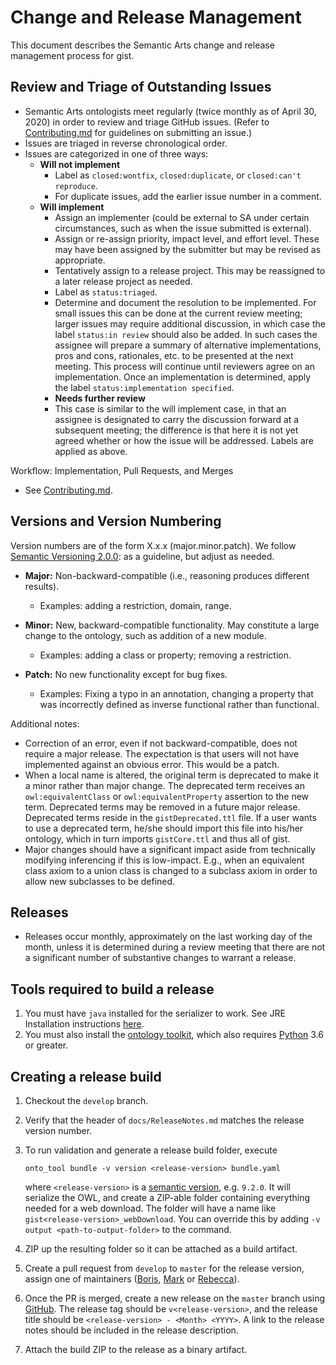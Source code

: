 Change and Release Management
=====

This document describes the Semantic Arts change and release management process for gist.

Review and Triage of Outstanding Issues
-----

- Semantic Arts ontologists meet regularly (twice monthly as of April 30, 2020) in order to review and triage GitHub issues. (Refer to [Contributing.md](Contributing.md) for guidelines on submitting an issue.)
- Issues are triaged in reverse chronological order.
- Issues are categorized in one of three ways:
  - **Will not implement**
    - Label as `closed:wontfix`, `closed:duplicate`, or `closed:can't reproduce`.
    - For duplicate issues, add the earlier issue number in a comment.
  - **Will implement**
    - Assign an implementer (could be external to SA under certain circumstances, such as when the issue submitted is external).
    - Assign or re-assign priority, impact level, and effort level. These may have been assigned by the submitter but may be revised as appropriate.
    - Tentatively assign to a release project. This may be reassigned to a later release project as needed.
    - Label as `status:triaged`.
    - Determine and document the resolution to be implemented. For small issues this can be done at the current review meeting; larger issues may require additional discussion, in which case the label `status:in review` should also be added. In such cases the assignee will prepare a summary of alternative implementations, pros and cons, rationales, etc. to be presented at the next meeting. This process will continue until reviewers agree on an implementation. Once an implementation is determined, apply the label `status:implementation specified`.
    - **Needs further review**
    - This case is similar to the will implement case, in that an assignee is designated to carry the discussion forward at a subsequent meeting; the difference is that here it is not yet agreed whether or how the issue will be addressed. Labels are applied as above.

Workflow: Implementation, Pull Requests, and Merges

- See [Contributing.md](Contributing.md).

Versions and Version Numbering
-----

Version numbers are of the form X.x.x (major.minor.patch). We follow [Semantic Versioning 2.0.0](https://semver.org/): as a guideline, but adjust as needed.

- **Major:** Non-backward-compatible (i.e., reasoning produces different results).
  - Examples: adding a restriction, domain, range.

- **Minor:** New, backward-compatible functionality. May constitute a large change to the ontology, such as addition of a new module.
  - Examples: adding a class or property; removing a restriction.

- **Patch:** No new functionality except for bug fixes.
  - Examples: Fixing a typo in an annotation, changing a property that was incorrectly defined as inverse functional rather than functional.

Additional notes:

- Correction of an error, even if not backward-compatible, does not require a major release. The expectation is that users will not have implemented against an obvious error. This would be a patch.
- When a local name is altered, the original term is deprecated to make it a minor rather than major change. The deprecated term receives an `owl:equivalentClass` or `owl:equivalentProperty` assertion to the new term. Deprecated terms may be removed in a future major release. Deprecated terms reside in the `gistDeprecated.ttl` file. If a user wants to use a deprecated term, he/she should import this file into his/her ontology, which in turn imports `gistCore.ttl` and thus all of gist.
- Major changes should have a significant impact aside from technically modifying inferencing if this is low-impact. E.g., when an equivalent class axiom to a union class is changed to a subclass axiom in order to allow new subclasses to be defined.

Releases
-----

- Releases occur monthly, approximately on the last working day of the month, unless it is determined during a review meeting that there are not a significant number of substantive changes to warrant a release.

## Tools required to build a release

1. You must have `java` installed for the serializer to work.  See JRE Installation instructions [here](https://jdk.java.net/).
1. You must also install the [ontology toolkit](https://github.com/semanticarts/ontology-toolkit), which also requires [Python](https://www.python.org/downloads/) 3.6 or greater.

## Creating a release build

1. Checkout the `develop` branch.
1. Verify that the header of `docs/ReleaseNotes.md` matches the release version number.
1. To run validation and generate a release build folder, execute

    `onto_tool bundle -v version <release-version> bundle.yaml`

   where `<release-version>` is a [semantic version](https://semver.org/), e.g. `9.2.0`.  It will
serialize the OWL, and create a ZIP-able folder containing everything needed for a web 
download.  The folder will have a name like `gist<release-version>_webDownload`. You can override
this by adding `-v output <path-to-output-folder>` to the command.

1. ZIP up the resulting folder so it can be attached as a build artifact.
1. Create a pull request from `develop` to `master` for the release version, assign one of maintainers ([Boris](https://github.com/sa-bpelakh), [Mark](https://github.com/marksem) or [Rebecca](https://github.com/rjyounes)).
1. Once the PR is merged, create a new release on the `master` branch using [GitHub](https://github.com/semanticarts/gist/releases/new). The release tag should be `v<release-version>`, and the release title should be `<release-version> - <Month> <YYYY>`. A link to the release notes should be included in the release description.
1. Attach the build ZIP to the release as a binary artifact.
